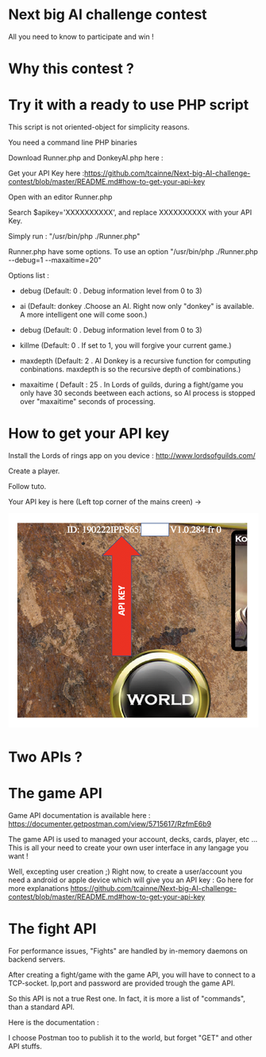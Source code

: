 # Next big AI challenge contest
All you need to know to participate and win !

# Why this contest ?

# Try it with a ready to use PHP script

This script is not oriented-object for simplicity reasons.

You need a command line PHP binaries 

Download Runner.php and DonkeyAI.php here :

Get your API Key here :https://github.com/tcainne/Next-big-AI-challenge-contest/blob/master/README.md#how-to-get-your-api-key

Open with an editor Runner.php

Search $apikey='XXXXXXXXXX', and replace XXXXXXXXXX with your API Key.

Simply run : "/usr/bin/php ./Runner.php"

Runner.php have some options. To use an option "/usr/bin/php ./Runner.php --debug=1 --maxaitime=20"


Options list :

- debug (Default: 0 . Debug information level from 0 to 3)

- ai (Default: donkey .Choose an AI. Right now only "donkey" is available. A more intelligent one will come soon.)

- debug (Default: 0 . Debug information level from 0 to 3)

- killme (Default: 0 . If set to 1, you will forgive your current game.)

- maxdepth (Default: 2 . AI Donkey is a recursive function for computing conbinations.  maxdepth is so the recursive depth of combinations.)

- maxaitime ( Default : 25 . In Lords of guilds, during a fight/game you only have 30 seconds beetween each actions, so AI process is stopped over "maxaitime" seconds of processing.




# How to get your API key
Install the Lords of rings app on you device : http://www.lordsofguilds.com/

Create a player.

Follow tuto.

Your API key is here (Left top corner of the mains creen) ->

![API KEY](https://github.com/tcainne/Next-big-AI-challenge-contest/blob/master/APIKEY.png)


# Two APIs ?

# The game API
Game API documentation is available here : https://documenter.getpostman.com/view/5715617/RzfmE6b9

The game API is used to managed your account, decks, cards, player, etc ... This is all your need to create your own user interface in any langage you want !

Well, excepting user creation ;) Right now, to create a user/account you need a android or apple device which will give you an API key : Go here for more explanations https://github.com/tcainne/Next-big-AI-challenge-contest/blob/master/README.md#how-to-get-your-api-key

# The fight API

For performance issues, "Fights" are handled by in-memory daemons on backend servers.

After creating a fight/game with the game API, you will have to connect to a TCP-socket. Ip,port and password are provided trough the game API. 

So this API is not a true Rest one. In fact, it is more a list of "commands", than a standard API.

Here is the documentation : 

I choose Postman too to publish it to the world, but forget "GET" and other API stuffs.

